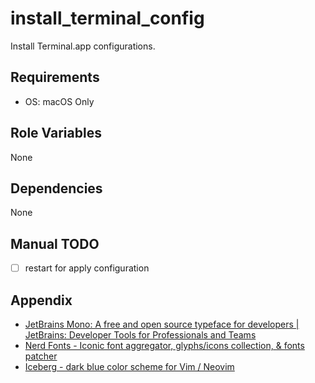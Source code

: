 # install_terminal_config

Install Terminal.app configurations.

## Requirements

- OS: macOS Only

## Role Variables

None

## Dependencies

None

## Manual TODO

- [ ] restart for apply configuration

## Appendix

- [JetBrains Mono: A free and open source typeface for developers | JetBrains: Developer Tools for Professionals and Teams](https://www.jetbrains.com/lp/mono/)
- [Nerd Fonts - Iconic font aggregator, glyphs/icons collection, & fonts patcher](https://www.nerdfonts.com/)
- [Iceberg - dark blue color scheme for Vim / Neovim](https://cocopon.github.io/iceberg.vim/)
